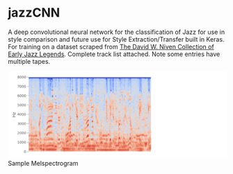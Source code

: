 # jazzCNN
A deep convolutional neural network for the classification of Jazz for use in style comparison and future use for Style Extraction/Transfer built in Keras.
For training on a dataset scraped from [The David W. Niven Collection of Early Jazz Legends](https://archive.org/details/davidwnivenjazz). Complete track list attached. Note some entries have multiple tapes.

  
  

![Alt text](img/melspec.png?raw=true "Sample Melspectrogram")
Sample Melspectrogram
